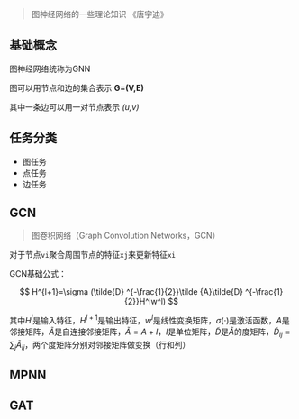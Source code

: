 > 图神经网络的一些理论知识
《唐宇迪》
## 基础概念
图神经网络统称为GNN

图可以用节点和边的集合表示 **G=(V,E)**

其中一条边可以用一对节点表示 *(u,v)*

## 任务分类
- 图任务
- 点任务
- 边任务
## GCN
> 图卷积网络（Graph Convolution Networks，GCN）

对于节点`vi`聚合周围节点的特征`xj`来更新特征`xi`

GCN基础公式：

$$
H^{l+1}=\sigma (\tilde{D} ^{-\frac{1}{2}}\tilde {A}\tilde{D} ^{-\frac{1}{2}}H^lw^l)
$$

其中$H^l$是输入特征，$H^{l+1}$是输出特征，$w^l$是线性变换矩阵，$\sigma(·)$是激活函数，$A$是邻接矩阵，$\tilde{A}$是自连接邻接矩阵，$\tilde{A}=A+I$，$I$是单位矩阵，$\tilde{D}$是$\tilde{A}$的度矩阵，$\tilde{D}_{ij}=\sum_{j}\tilde{A}_{ij}$，两个度矩阵分别对邻接矩阵做变换（行和列）

## MPNN

## GAT